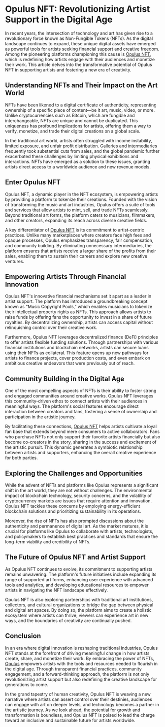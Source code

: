 # Opulus NFT: Revolutionizing Artist Support in the Digital Age

In recent years, the intersection of technology and art has given rise to a revolutionary force known as Non-Fungible Tokens (NFTs). As the digital landscape continues to expand, these unique digital assets have emerged as powerful tools for artists seeking financial support and creative freedom. Among the pioneering platforms championing this cause is [Opulus NFT](https://opulus.com), which is redefining how artists engage with their audiences and monetize their work. This article delves into the transformative potential of Opulus NFT in supporting artists and fostering a new era of creativity.

## Understanding NFTs and Their Impact on the Art World

NFTs have been likened to a digital certificate of authenticity, representing ownership of a specific piece of content—be it art, music, video, or more. Unlike cryptocurrencies such as Bitcoin, which are fungible and interchangeable, NFTs are unique and cannot be duplicated. This uniqueness has profound implications for artists, offering them a way to verify, monetize, and trade their digital creations on a global scale.

In the traditional art world, artists often struggled with income instability, limited exposure, and unfair profit distribution. Galleries and intermediaries frequently took substantial cuts from sales, and the global pandemic further exacerbated these challenges by limiting physical exhibitions and interactions. NFTs have emerged as a solution to these issues, granting artists direct access to a worldwide audience and new revenue models.

## Enter Opulus NFT

Opulus NFT, a dynamic player in the NFT ecosystem, is empowering artists by providing a platform to tokenize their creations. Founded with the vision of transforming the music and art industries, Opulus offers a suite of tools and services that allow artists to mint, sell, and trade NFTs seamlessly. Beyond traditional art forms, the platform caters to musicians, filmmakers, and other creators, expanding its reach across diverse creative fields.

A key differentiator of [Opulus NFT](https://opulus.com) is its commitment to artist-centric practices. Unlike many marketplaces where creators face high fees and opaque processes, Opulus emphasizes transparency, fair compensation, and community building. By eliminating unnecessary intermediaries, the platform ensures that artists receive a larger share of the profits from their sales, enabling them to sustain their careers and explore new creative ventures.

## Empowering Artists Through Financial Innovation

Opulus NFT's innovative financial mechanisms set it apart as a leader in artist support. The platform has introduced a groundbreaking concept known as "Music Copyright Pools," which enables musicians to tokenize their intellectual property rights as NFTs. This approach allows artists to raise funds by offering fans the opportunity to invest in a share of future royalties. By decentralizing ownership, artists can access capital without relinquishing control over their creative work.

Furthermore, Opulus NFT leverages decentralized finance (DeFi) principles to offer artists flexible funding solutions. Through partnerships with various financial institutions and blockchain networks, artists can secure loans using their NFTs as collateral. This feature opens up new pathways for artists to finance projects, cover production costs, and even embark on ambitious creative endeavors that were previously out of reach.

## Community Building in the Digital Age

One of the most compelling aspects of NFTs is their ability to foster strong and engaged communities around creative works. Opulus NFT leverages this community-driven ethos to connect artists with their audiences in meaningful ways. The platform's social features encourage direct interaction between creators and fans, fostering a sense of ownership and participation in the artistic journey.

By facilitating these connections, [Opulus NFT](https://opulus.com) helps artists cultivate a loyal fan base that extends beyond mere consumers to active collaborators. Fans who purchase NFTs not only support their favorite artists financially but also become co-creators in the story, sharing in the success and excitement of the artistic pursuit. This dynamic generates a symbiotic relationship between artists and supporters, enhancing the overall creative experience for both parties.

## Exploring the Challenges and Opportunities

While the advent of NFTs and platforms like Opulus represents a significant shift in the art world, they are not without challenges. The environmental impact of blockchain technology, security concerns, and the volatility of cryptocurrency markets are issues that require attention and innovation. Opulus NFT tackles these concerns by employing energy-efficient blockchain solutions and prioritizing sustainability in its operations.

Moreover, the rise of NFTs has also prompted discussions about the authenticity and permanence of digital art. As the market matures, it is crucial for platforms like Opulus to collaborate with artists, technologists, and policymakers to establish best practices and standards that ensure the long-term viability and credibility of NFTs.

## The Future of Opulus NFT and Artist Support

As Opulus NFT continues to evolve, its commitment to supporting artists remains unwavering. The platform's future initiatives include expanding its range of supported art forms, enhancing user experience with advanced tools and analytics, and developing educational resources to empower artists in navigating the NFT landscape effectively.

Opulus NFT is also exploring partnerships with traditional art institutions, collectors, and cultural organizations to bridge the gap between physical and digital art spaces. By doing so, the platform aims to create a holistic ecosystem where artists can thrive, viewers can experience art in new ways, and the boundaries of creativity are continually pushed.

## Conclusion

In an era where digital innovation is reshaping traditional industries, Opulus NFT stands at the forefront of driving meaningful change in how artists create, share, and monetize their work. By embracing the power of NFTs, [Opulus](https://opulus.com) empowers artists with the tools and resources needed to flourish in the digital age. Through transparent financial practices, community engagement, and a forward-thinking approach, the platform is not only revolutionizing artist support but also redefining the creative landscape for generations to come.

In the grand tapestry of human creativity, Opulus NFT is weaving a new narrative where artists can assert control over their destinies, audiences can engage with art on deeper levels, and technology becomes a partner in the artistic journey. As we look ahead, the potential for growth and transformation is boundless, and Opulus NFT is poised to lead the charge toward an inclusive and sustainable future for artists worldwide.